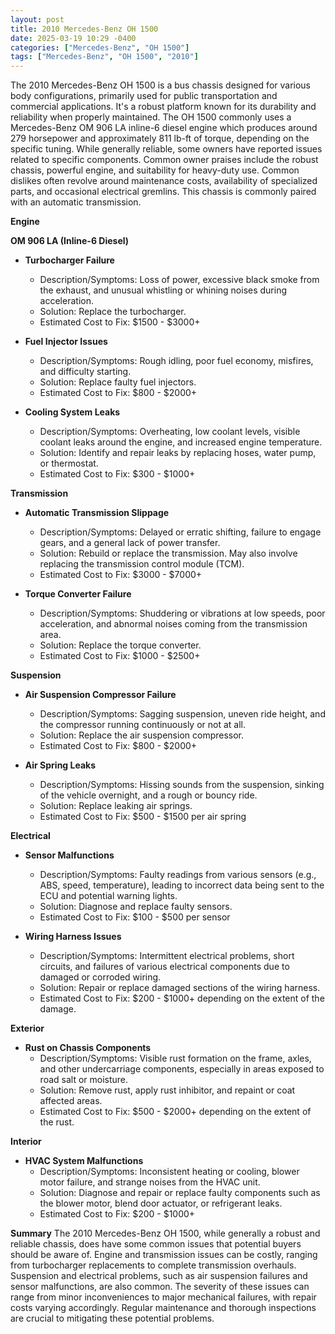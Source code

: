```yaml
---
layout: post
title: 2010 Mercedes-Benz OH 1500
date: 2025-03-19 10:29 -0400
categories: ["Mercedes-Benz", "OH 1500"]
tags: ["Mercedes-Benz", "OH 1500", "2010"]
---
```

The 2010 Mercedes-Benz OH 1500 is a bus chassis designed for various body configurations, primarily used for public transportation and commercial applications. It's a robust platform known for its durability and reliability when properly maintained. The OH 1500 commonly uses a Mercedes-Benz OM 906 LA inline-6 diesel engine which produces around 279 horsepower and approximately 811 lb-ft of torque, depending on the specific tuning. While generally reliable, some owners have reported issues related to specific components. Common owner praises include the robust chassis, powerful engine, and suitability for heavy-duty use. Common dislikes often revolve around maintenance costs, availability of specialized parts, and occasional electrical gremlins. This chassis is commonly paired with an automatic transmission.

**Engine**

**OM 906 LA (Inline-6 Diesel)**

*   **Turbocharger Failure**
    *   Description/Symptoms: Loss of power, excessive black smoke from the exhaust, and unusual whistling or whining noises during acceleration.
    *   Solution: Replace the turbocharger.
    *   Estimated Cost to Fix: $1500 - $3000+

*   **Fuel Injector Issues**
    *   Description/Symptoms: Rough idling, poor fuel economy, misfires, and difficulty starting.
    *   Solution: Replace faulty fuel injectors.
    *   Estimated Cost to Fix: $800 - $2000+

*   **Cooling System Leaks**
    *   Description/Symptoms: Overheating, low coolant levels, visible coolant leaks around the engine, and increased engine temperature.
    *   Solution: Identify and repair leaks by replacing hoses, water pump, or thermostat.
    *   Estimated Cost to Fix: $300 - $1000+

**Transmission**

*   **Automatic Transmission Slippage**
    *   Description/Symptoms: Delayed or erratic shifting, failure to engage gears, and a general lack of power transfer.
    *   Solution: Rebuild or replace the transmission. May also involve replacing the transmission control module (TCM).
    *   Estimated Cost to Fix: $3000 - $7000+

*   **Torque Converter Failure**
    *   Description/Symptoms: Shuddering or vibrations at low speeds, poor acceleration, and abnormal noises coming from the transmission area.
    *   Solution: Replace the torque converter.
    *   Estimated Cost to Fix: $1000 - $2500+

**Suspension**

*   **Air Suspension Compressor Failure**
    *   Description/Symptoms: Sagging suspension, uneven ride height, and the compressor running continuously or not at all.
    *   Solution: Replace the air suspension compressor.
    *   Estimated Cost to Fix: $800 - $2000+

*   **Air Spring Leaks**
    *   Description/Symptoms: Hissing sounds from the suspension, sinking of the vehicle overnight, and a rough or bouncy ride.
    *   Solution: Replace leaking air springs.
    *   Estimated Cost to Fix: $500 - $1500 per air spring

**Electrical**

*   **Sensor Malfunctions**
    *   Description/Symptoms: Faulty readings from various sensors (e.g., ABS, speed, temperature), leading to incorrect data being sent to the ECU and potential warning lights.
    *   Solution: Diagnose and replace faulty sensors.
    *   Estimated Cost to Fix: $100 - $500 per sensor

*   **Wiring Harness Issues**
    *   Description/Symptoms: Intermittent electrical problems, short circuits, and failures of various electrical components due to damaged or corroded wiring.
    *   Solution: Repair or replace damaged sections of the wiring harness.
    *   Estimated Cost to Fix: $200 - $1000+ depending on the extent of the damage.

**Exterior**

*   **Rust on Chassis Components**
    *   Description/Symptoms: Visible rust formation on the frame, axles, and other undercarriage components, especially in areas exposed to road salt or moisture.
    *   Solution: Remove rust, apply rust inhibitor, and repaint or coat affected areas.
    *   Estimated Cost to Fix: $500 - $2000+ depending on the extent of the rust.

**Interior**

*   **HVAC System Malfunctions**
    *   Description/Symptoms: Inconsistent heating or cooling, blower motor failure, and strange noises from the HVAC unit.
    *   Solution: Diagnose and repair or replace faulty components such as the blower motor, blend door actuator, or refrigerant leaks.
    *   Estimated Cost to Fix: $200 - $1000+

**Summary**
The 2010 Mercedes-Benz OH 1500, while generally a robust and reliable chassis, does have some common issues that potential buyers should be aware of. Engine and transmission issues can be costly, ranging from turbocharger replacements to complete transmission overhauls. Suspension and electrical problems, such as air suspension failures and sensor malfunctions, are also common. The severity of these issues can range from minor inconveniences to major mechanical failures, with repair costs varying accordingly. Regular maintenance and thorough inspections are crucial to mitigating these potential problems.

